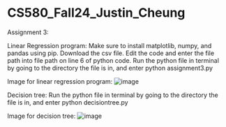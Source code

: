# CS580_Fall24_Justin_Cheung

Assignment 3:

Linear Regression program:
Make sure to install matplotlib, numpy, and pandas using pip. 
Download the csv file.
Edit the code and enter the file path into file path on line 6 of python code.
Run the python file in terminal by going to the directory the file is in, and enter python assignment3.py

Image for linear regression program:
![image](https://github.com/user-attachments/assets/6f1e14e2-5a28-499a-bd38-2b128670cbbe)

Decision tree:
Run the python file in terminal by going to the directory the file is in, and enter python decisiontree.py

Image for decision tree:
![image](https://github.com/user-attachments/assets/be9b7bad-86b1-4c33-b53d-1eeb5dcbf9a7)
